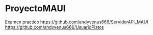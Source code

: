 # ProyectoMAUI

Examen practico
https://github.com/andyvenus666/ServidorAPI_MAUI
https://github.com/andyvenus666/UsuarioPlatos
